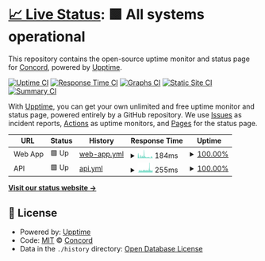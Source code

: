 # [📈 Live Status](https://status.concord.chat): <!--live status--> **🟩 All systems operational**

This repository contains the open-source uptime monitor and status page for [Concord](concord.chat), powered by [Upptime](https://github.com/upptime/upptime).

[![Uptime CI](https://github.com/concordchat/status/workflows/Uptime%20CI/badge.svg)](https://github.com/concordchat/status/actions?query=workflow%3A%22Uptime+CI%22)
[![Response Time CI](https://github.com/concordchat/status/workflows/Response%20Time%20CI/badge.svg)](https://github.com/concordchat/status/actions?query=workflow%3A%22Response+Time+CI%22)
[![Graphs CI](https://github.com/concordchat/status/workflows/Graphs%20CI/badge.svg)](https://github.com/concordchat/status/actions?query=workflow%3A%22Graphs+CI%22)
[![Static Site CI](https://github.com/concordchat/status/workflows/Static%20Site%20CI/badge.svg)](https://github.com/concordchat/status/actions?query=workflow%3A%22Static+Site+CI%22)
[![Summary CI](https://github.com/concordchat/status/workflows/Summary%20CI/badge.svg)](https://github.com/concordchat/status/actions?query=workflow%3A%22Summary+CI%22)

With [Upptime](https://upptime.js.org), you can get your own unlimited and free uptime monitor and status page, powered entirely by a GitHub repository. We use [Issues](https://github.com/concordchat/status/issues) as incident reports, [Actions](https://github.com/concordchat/status/actions) as uptime monitors, and [Pages](https://status.concord.chat) for the status page.

<!--start: status pages-->
<!-- This summary is generated by Upptime (https://github.com/upptime/upptime) -->
<!-- Do not edit this manually, your changes will be overwritten -->
<!-- prettier-ignore -->
| URL | Status | History | Response Time | Uptime |
| --- | ------ | ------- | ------------- | ------ |
| <img alt="" src="https://favicons.githubusercontent.com/null" height="13"> Web App | 🟩 Up | [web-app.yml](https://github.com/concordchat/status/commits/HEAD/history/web-app.yml) | <details><summary><img alt="Response time graph" src="./graphs/web-app/response-time-week.png" height="20"> 184ms</summary><br><a href="https://status.concord.chat/history/web-app"><img alt="Response time 184" src="https://img.shields.io/endpoint?url=https%3A%2F%2Fraw.githubusercontent.com%2Fconcordchat%2Fstatus%2FHEAD%2Fapi%2Fweb-app%2Fresponse-time.json"></a><br><a href="https://status.concord.chat/history/web-app"><img alt="24-hour response time 160" src="https://img.shields.io/endpoint?url=https%3A%2F%2Fraw.githubusercontent.com%2Fconcordchat%2Fstatus%2FHEAD%2Fapi%2Fweb-app%2Fresponse-time-day.json"></a><br><a href="https://status.concord.chat/history/web-app"><img alt="7-day response time 184" src="https://img.shields.io/endpoint?url=https%3A%2F%2Fraw.githubusercontent.com%2Fconcordchat%2Fstatus%2FHEAD%2Fapi%2Fweb-app%2Fresponse-time-week.json"></a><br><a href="https://status.concord.chat/history/web-app"><img alt="30-day response time 184" src="https://img.shields.io/endpoint?url=https%3A%2F%2Fraw.githubusercontent.com%2Fconcordchat%2Fstatus%2FHEAD%2Fapi%2Fweb-app%2Fresponse-time-month.json"></a><br><a href="https://status.concord.chat/history/web-app"><img alt="1-year response time 184" src="https://img.shields.io/endpoint?url=https%3A%2F%2Fraw.githubusercontent.com%2Fconcordchat%2Fstatus%2FHEAD%2Fapi%2Fweb-app%2Fresponse-time-year.json"></a></details> | <details><summary><a href="https://status.concord.chat/history/web-app">100.00%</a></summary><a href="https://status.concord.chat/history/web-app"><img alt="All-time uptime 100.00%" src="https://img.shields.io/endpoint?url=https%3A%2F%2Fraw.githubusercontent.com%2Fconcordchat%2Fstatus%2FHEAD%2Fapi%2Fweb-app%2Fuptime.json"></a><br><a href="https://status.concord.chat/history/web-app"><img alt="24-hour uptime 100.00%" src="https://img.shields.io/endpoint?url=https%3A%2F%2Fraw.githubusercontent.com%2Fconcordchat%2Fstatus%2FHEAD%2Fapi%2Fweb-app%2Fuptime-day.json"></a><br><a href="https://status.concord.chat/history/web-app"><img alt="7-day uptime 100.00%" src="https://img.shields.io/endpoint?url=https%3A%2F%2Fraw.githubusercontent.com%2Fconcordchat%2Fstatus%2FHEAD%2Fapi%2Fweb-app%2Fuptime-week.json"></a><br><a href="https://status.concord.chat/history/web-app"><img alt="30-day uptime 100.00%" src="https://img.shields.io/endpoint?url=https%3A%2F%2Fraw.githubusercontent.com%2Fconcordchat%2Fstatus%2FHEAD%2Fapi%2Fweb-app%2Fuptime-month.json"></a><br><a href="https://status.concord.chat/history/web-app"><img alt="1-year uptime 100.00%" src="https://img.shields.io/endpoint?url=https%3A%2F%2Fraw.githubusercontent.com%2Fconcordchat%2Fstatus%2FHEAD%2Fapi%2Fweb-app%2Fuptime-year.json"></a></details>
| <img alt="" src="https://favicons.githubusercontent.com/null" height="13"> API | 🟩 Up | [api.yml](https://github.com/concordchat/status/commits/HEAD/history/api.yml) | <details><summary><img alt="Response time graph" src="./graphs/api/response-time-week.png" height="20"> 255ms</summary><br><a href="https://status.concord.chat/history/api"><img alt="Response time 223" src="https://img.shields.io/endpoint?url=https%3A%2F%2Fraw.githubusercontent.com%2Fconcordchat%2Fstatus%2FHEAD%2Fapi%2Fapi%2Fresponse-time.json"></a><br><a href="https://status.concord.chat/history/api"><img alt="24-hour response time 284" src="https://img.shields.io/endpoint?url=https%3A%2F%2Fraw.githubusercontent.com%2Fconcordchat%2Fstatus%2FHEAD%2Fapi%2Fapi%2Fresponse-time-day.json"></a><br><a href="https://status.concord.chat/history/api"><img alt="7-day response time 255" src="https://img.shields.io/endpoint?url=https%3A%2F%2Fraw.githubusercontent.com%2Fconcordchat%2Fstatus%2FHEAD%2Fapi%2Fapi%2Fresponse-time-week.json"></a><br><a href="https://status.concord.chat/history/api"><img alt="30-day response time 223" src="https://img.shields.io/endpoint?url=https%3A%2F%2Fraw.githubusercontent.com%2Fconcordchat%2Fstatus%2FHEAD%2Fapi%2Fapi%2Fresponse-time-month.json"></a><br><a href="https://status.concord.chat/history/api"><img alt="1-year response time 223" src="https://img.shields.io/endpoint?url=https%3A%2F%2Fraw.githubusercontent.com%2Fconcordchat%2Fstatus%2FHEAD%2Fapi%2Fapi%2Fresponse-time-year.json"></a></details> | <details><summary><a href="https://status.concord.chat/history/api">100.00%</a></summary><a href="https://status.concord.chat/history/api"><img alt="All-time uptime 87.88%" src="https://img.shields.io/endpoint?url=https%3A%2F%2Fraw.githubusercontent.com%2Fconcordchat%2Fstatus%2FHEAD%2Fapi%2Fapi%2Fuptime.json"></a><br><a href="https://status.concord.chat/history/api"><img alt="24-hour uptime 100.00%" src="https://img.shields.io/endpoint?url=https%3A%2F%2Fraw.githubusercontent.com%2Fconcordchat%2Fstatus%2FHEAD%2Fapi%2Fapi%2Fuptime-day.json"></a><br><a href="https://status.concord.chat/history/api"><img alt="7-day uptime 100.00%" src="https://img.shields.io/endpoint?url=https%3A%2F%2Fraw.githubusercontent.com%2Fconcordchat%2Fstatus%2FHEAD%2Fapi%2Fapi%2Fuptime-week.json"></a><br><a href="https://status.concord.chat/history/api"><img alt="30-day uptime 87.88%" src="https://img.shields.io/endpoint?url=https%3A%2F%2Fraw.githubusercontent.com%2Fconcordchat%2Fstatus%2FHEAD%2Fapi%2Fapi%2Fuptime-month.json"></a><br><a href="https://status.concord.chat/history/api"><img alt="1-year uptime 87.88%" src="https://img.shields.io/endpoint?url=https%3A%2F%2Fraw.githubusercontent.com%2Fconcordchat%2Fstatus%2FHEAD%2Fapi%2Fapi%2Fuptime-year.json"></a></details>

<!--end: status pages-->

[**Visit our status website →**](https://status.concord.chat)

## 📄 License

- Powered by: [Upptime](https://github.com/upptime/upptime)
- Code: [MIT](./LICENSE) © [Concord](concord.chat)
- Data in the `./history` directory: [Open Database License](https://opendatacommons.org/licenses/odbl/1-0/)
